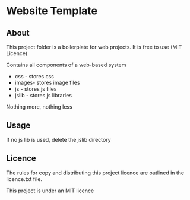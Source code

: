 ﻿
# Website Template

## About

This project folder is a boilerplate for web projects. 
It is free to use (MIT Licence)

Contains all components of a web-based system

* css - stores css
* images- stores image files
* js - stores js files
* jslib - stores js libraries

Nothing more, nothing less

## Usage

If no js lib is used, delete the jslib directory

## Licence

The rules for copy and distributing this project licence are
outlined in the licence.txt file.

This project is under an MIT licence
